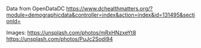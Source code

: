 Data from OpenDataDC
https://www.dchealthmatters.org/?module=demographicdata&controller=index&action=index&id=131495&sectionId=

Images:
https://unsplash.com/photos/mRxHNzxeYt8
https://unsplash.com/photos/PuJc2Sodi94